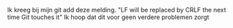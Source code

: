 Ik kreeg bij mijn git add deze melding.  "LF will be replaced by CRLF the next time Git touches it"
Ik hoop dat dit voor geen verdere problemen zorgt
